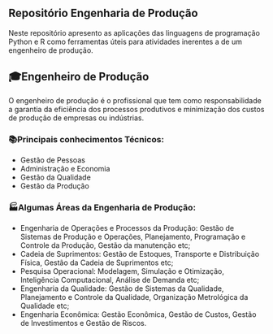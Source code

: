 ## Repositório Engenharia de Produção 

Neste repositório apresento as aplicações das linguagens de programação Python e R como ferramentas úteis para atividades inerentes a de um engenheiro de produção.

## 🎓Engenheiro de Produção 

O engenheiro de produção é o profissional que tem como responsabilidade a garantia da eficiência dos processos produtivos e minimização dos custos de produção de empresas ou indústrias.

### 📚Principais conhecimentos Técnicos:
- Gestão de Pessoas
- Administração e Economia
- Gestão da Qualidade 
- Gestão da Produção 

### 🏭Algumas Áreas da Engenharia de Produção:
- Engenharia de Operações e Processos da Produção: Gestão de Sistemas de Produção e Operações, Planejamento, Programação e Controle da Produção, Gestão da manutenção etc;
- Cadeia de Suprimentos: Gestão de Estoques, Transporte e Distribuição Física, Gestão da Cadeia de Suprimentos etc;
- Pesquisa Operacional: Modelagem, Simulação e Otimização, Inteligência Computacional, Análise de Demanda etc;
- Engenharia da Qualidade: Gestão de Sistemas da Qualidade, Planejamento e Controle da Qualidade, Organização Metrológica da Qualidade etc;
- Engenharia Econômica: Gestão Econômica, Gestão de Custos, Gestão de Investimentos e Gestão de Riscos.
